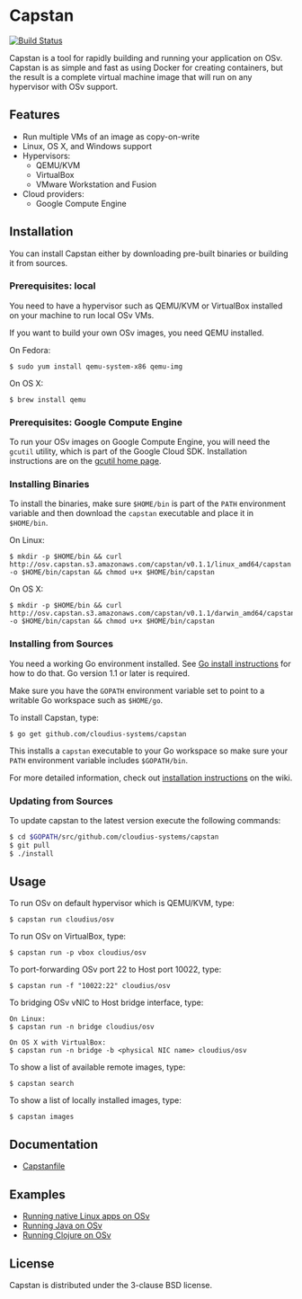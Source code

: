 # Capstan

[![Build Status](https://secure.travis-ci.org/cloudius-systems/capstan.png?branch=master)](http://travis-ci.org/cloudius-systems/capstan)

Capstan is a tool for rapidly building and running your application on OSv.
Capstan is as simple and fast as using Docker for creating containers, but the
result is a complete virtual machine image that will run on any hypervisor with
OSv support.

## Features

* Run multiple VMs of an image as copy-on-write
* Linux, OS X, and Windows support
* Hypervisors:
    * QEMU/KVM
    * VirtualBox
    * VMware Workstation and Fusion
* Cloud providers:
    * Google Compute Engine

## Installation

You can install Capstan either by downloading pre-built binaries or building it
from sources.

### Prerequisites: local

You need to have a hypervisor such as QEMU/KVM or VirtualBox installed on your
machine to run local OSv VMs.

If you want to build your own OSv images, you need QEMU installed.

On Fedora:

```
$ sudo yum install qemu-system-x86 qemu-img
```

On OS X:

```
$ brew install qemu
```

### Prerequisites: Google Compute Engine

To run your OSv images on Google Compute Engine, you will need the `gcutil` utility, which is part of the Google Cloud SDK.  Installation instructions are on the [gcutil home page](https://developers.google.com/compute/docs/gcutil/).

### Installing Binaries

To install the binaries, make sure ``$HOME/bin`` is part of the ``PATH``
environment variable and then download the  ``capstan`` executable and place it
in ``$HOME/bin``.

On Linux:

```
$ mkdir -p $HOME/bin && curl http://osv.capstan.s3.amazonaws.com/capstan/v0.1.1/linux_amd64/capstan -o $HOME/bin/capstan && chmod u+x $HOME/bin/capstan
```

On OS X:

```
$ mkdir -p $HOME/bin && curl http://osv.capstan.s3.amazonaws.com/capstan/v0.1.1/darwin_amd64/capstan -o $HOME/bin/capstan && chmod u+x $HOME/bin/capstan
```

### Installing from Sources

You need a working Go environment installed. See [Go install
instructions](http://golang.org/doc/install.html) for how to do that. Go
version 1.1 or later is required.

Make sure you have the ``GOPATH`` environment variable set to point to a
writable Go workspace such as ``$HOME/go``.

To install Capstan, type:

```
$ go get github.com/cloudius-systems/capstan
```

This installs a ``capstan`` executable to your Go workspace so make sure your
``PATH`` environment variable includes ``$GOPATH/bin``.

For more detailed information, check out [installation instructions](https://github.com/cloudius-systems/capstan/wiki/Capstan-Installation)
on the wiki.

### Updating from Sources

To update capstan to the latest version execute the following commands:
```sh
$ cd $GOPATH/src/github.com/cloudius-systems/capstan
$ git pull
$ ./install
```

## Usage

To run OSv on default hypervisor which is QEMU/KVM, type:

```
$ capstan run cloudius/osv
```

To run OSv on VirtualBox, type:

```
$ capstan run -p vbox cloudius/osv
```

To port-forwarding OSv port 22 to Host port 10022, type:

```
$ capstan run -f "10022:22" cloudius/osv
```

To bridging OSv vNIC to Host bridge interface, type:

```
On Linux:
$ capstan run -n bridge cloudius/osv

On OS X with VirtualBox:
$ capstan run -n bridge -b <physical NIC name> cloudius/osv
```

To show a list of available remote images, type:

```
$ capstan search
```

To show a list of locally installed images, type:

```
$ capstan images
```

## Documentation

* [Capstanfile](Documentation/Capstanfile.md)

## Examples

* [Running native Linux apps on OSv](https://github.com/cloudius-systems/capstan-example)
* [Running Java on OSv](https://github.com/penberg/capstan-example-java)
* [Running Clojure on OSv](https://github.com/tzach/capstan-example-clojure)

## License

Capstan is distributed under the 3-clause BSD license.
